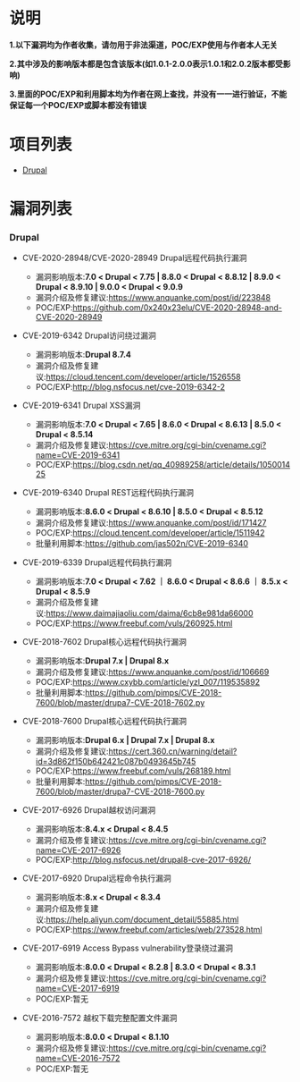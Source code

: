 # 说明
**1.以下漏洞均为作者收集，请勿用于非法渠道，POC/EXP使用与作者本人无关**

**2.其中涉及的影响版本都是包含该版本(如1.0.1-2.0.0表示1.0.1和2.0.2版本都受影响)**

**3.里面的POC/EXP和利用脚本均为作者在网上查找，并没有一一进行验证，不能保证每一个POC/EXP或脚本都没有错误**

# 项目列表
- [Drupal](#Drupal)

# 漏洞列表
### Drupal
- CVE-2020-28948/CVE-2020-28949 Drupal远程代码执行漏洞
  - 漏洞影响版本:**7.0 < Drupal < 7.75 | 8.8.0 < Drupal < 8.8.12 | 8.9.0 < Drupal < 8.9.10 | 9.0.0 < Drupal < 9.0.9**
  - 漏洞介绍及修复建议:https://www.anquanke.com/post/id/223848
  - POC/EXP:https://github.com/0x240x23elu/CVE-2020-28948-and-CVE-2020-28949

- CVE-2019-6342 Drupal访问绕过漏洞
  - 漏洞影响版本:**Drupal 8.7.4**
  - 漏洞介绍及修复建议:https://cloud.tencent.com/developer/article/1526558
  - POC/EXP:http://blog.nsfocus.net/cve-2019-6342-2

- CVE-2019-6341 Drupal XSS漏洞
  - 漏洞影响版本:**7.0 < Drupal < 7.65 | 8.6.0 < Drupal < 8.6.13 | 8.5.0 < Drupal < 8.5.14**
  - 漏洞介绍及修复建议:https://cve.mitre.org/cgi-bin/cvename.cgi?name=CVE-2019-6341
  - POC/EXP:https://blog.csdn.net/qq_40989258/article/details/105001425

- CVE-2019-6340 Drupal REST远程代码执行漏洞
  - 漏洞影响版本:**8.6.0 < Drupal < 8.6.10 | 8.5.0 < Drupal < 8.5.12**
  - 漏洞介绍及修复建议:https://www.anquanke.com/post/id/171427
  - POC/EXP:https://cloud.tencent.com/developer/article/1511942
  - 批量利用脚本:https://github.com/jas502n/CVE-2019-6340

- CVE-2019-6339 Drupal远程代码执行漏洞
  - 漏洞影响版本:**7.0 < Drupal < 7.62 ｜ 8.6.0 < Drupal < 8.6.6 ｜ 8.5.x < Drupal < 8.5.9**
  - 漏洞介绍及修复建议:https://www.daimajiaoliu.com/daima/6cb8e981da66000
  - POC/EXP:https://www.freebuf.com/vuls/260925.html

- CVE-2018-7602 Drupal核心远程代码执行漏洞
  - 漏洞影响版本:**Drupal 7.x | Drupal 8.x**
  - 漏洞介绍及修复建议:https://www.anquanke.com/post/id/106669
  - POC/EXP:https://www.cxybb.com/article/yzl_007/119535892
  - 批量利用脚本:https://github.com/pimps/CVE-2018-7600/blob/master/drupa7-CVE-2018-7602.py

- CVE-2018-7600 Drupal核心远程代码执行漏洞
  - 漏洞影响版本:**Drupal 6.x | Drupal 7.x | Drupal 8.x**
  - 漏洞介绍及修复建议:https://cert.360.cn/warning/detail?id=3d862f150b642421c087b0493645b745
  - POC/EXP:https://www.freebuf.com/vuls/268189.html
  - 批量利用脚本:https://github.com/pimps/CVE-2018-7600/blob/master/drupa7-CVE-2018-7600.py

- CVE-2017-6926 Drupal越权访问漏洞
  - 漏洞影响版本:**8.4.x < Drupal < 8.4.5**
  - 漏洞介绍及修复建议:https://cve.mitre.org/cgi-bin/cvename.cgi?name=CVE-2017-6926
  - POC/EXP:http://blog.nsfocus.net/drupal8-cve-2017-6926/

- CVE-2017-6920 Drupal远程命令执行漏洞
  - 漏洞影响版本:**8.x < Drupal < 8.3.4**
  - 漏洞介绍及修复建议:https://help.aliyun.com/document_detail/55885.html
  - POC/EXP:https://www.freebuf.com/articles/web/273528.html

- CVE-2017-6919 Access Bypass vulnerability登录绕过漏洞
  - 漏洞影响版本:**8.0.0 < Drupal < 8.2.8 | 8.3.0 < Drupal < 8.3.1**
  - 漏洞介绍及修复建议:https://cve.mitre.org/cgi-bin/cvename.cgi?name=CVE-2017-6919
  - POC/EXP:暂无

- CVE-2016-7572 越权下载完整配置文件漏洞
  - 漏洞影响版本:**8.0.0 < Drupal < 8.1.10**
  - 漏洞介绍及修复建议:https://cve.mitre.org/cgi-bin/cvename.cgi?name=CVE-2016-7572
  - POC/EXP:暂无
